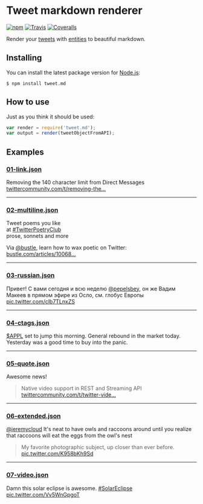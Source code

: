# Tweet markdown renderer

[![npm](https://img.shields.io/npm/v/tweet.md.svg?style=flat-square)](https://www.npmjs.com/package/tweet.md)
[![Travis](https://img.shields.io/travis/silentroach/tweet.md.svg?style=flat-square&label=travis)](https://travis-ci.org/silentroach/tweet.md)
[![Coveralls](https://img.shields.io/coveralls/silentroach/tweet.md.svg?style=flat-square&label=coverage)](https://coveralls.io/r/silentroach/tweet.md)

Render your [tweets](https://dev.twitter.com/overview/api/tweets) with [entities](https://dev.twitter.com/overview/api/entities) to beautiful markdown.

## Installing

You can install the latest package version for [Node.js](https://nodejs.org):

```
$ npm install tweet.md
```

## How to use

Just as you think it should be used:

```js
var render = require('tweet.md');
var output = render(tweetObjectFromAPI);
```

## Examples

<!-- CUT -->

### [01-link.json](examples/01-link.json)

Removing the 140 character limit from Direct Messages [twittercommunity.com/t/removing-the…](https://t.co/h0I2M3P2vm "https://twittercommunity.com/t/removing-the-140-character-limit-from-direct-messages/41348/")
- - -

### [02-multiline.json](examples/02-multiline.json)

Tweet poems you like  
at [#TwitterPoetryClub](https://twitter.com/search?q=%23TwitterPoetryClub)  
prose, sonnets and more  
  
Via [@bustle](https://twitter.com/bustle "Bustle"), learn how to wax poetic on Twitter: [bustle.com/articles/10068…](http://t.co/vItyyGqX7R "http://www.bustle.com/articles/100683-twitterpoetryclub-members-share-their-love-of-poetry-in-140-characters-or-less")
- - -

### [03-russian.json](examples/03-russian.json)

Привет! С вами сегодня и всю неделю [@pepelsbey](https://twitter.com/pepelsbey "Вадим Макеев"), он же Вадим Макеев в прямом эфире из Осло, см. глобус Европы [pic.twitter.com/clb7TLnxZS](http://t.co/clb7TLnxZS)
- - -

### [04-ctags.json](examples/04-ctags.json)

[$APPL](https://twitter.com/search?q=%23APPL&src=ctag) set to jump this morning. General rebound in the market today. Yesterday was a good time to buy into the panic.
- - -

### [05-quote.json](examples/05-quote.json)

Awesome news! 
> Native video support in REST and Streaming API [twittercommunity.com/t/twitter-vide…](https://t.co/VrFm1qGZnF "https://twittercommunity.com/t/twitter-video-now-supported-in-rest-and-streaming-api/31258")
- - -

### [06-extended.json](examples/06-extended.json)

[@jeremycloud](https://twitter.com/jeremycloud "/dev/cloud/jeremy") It's neat to have owls and raccoons around until you realize that raccoons will eat the eggs from the owl's nest 
> My favorite photographic subject, up closer than ever before. [pic.twitter.com/K958bKh9Sd](https://t.co/K958bKh9Sd)
- - -

### [07-video.json](examples/07-video.json)

Damn this solar eclipse is awesome. [#SolarEclipse](https://twitter.com/search?q=%23SolarEclipse) [pic.twitter.com/Vv5WnGpgoT](https://t.co/Vv5WnGpgoT)

